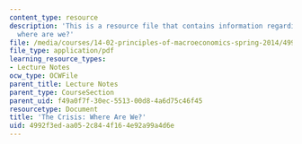```yaml
---
content_type: resource
description: 'This is a resource file that contains information regarding the crisis:
  where are we?'
file: /media/courses/14-02-principles-of-macroeconomics-spring-2014/4992f3edaa052c844f164e92a99a4d6e_MIT14_02S14_fin_crisis.pdf
file_type: application/pdf
learning_resource_types:
- Lecture Notes
ocw_type: OCWFile
parent_title: Lecture Notes
parent_type: CourseSection
parent_uid: f49a0f7f-30ec-5513-00d8-4a6d75c46f45
resourcetype: Document
title: 'The Crisis: Where Are We?'
uid: 4992f3ed-aa05-2c84-4f16-4e92a99a4d6e
---
```

